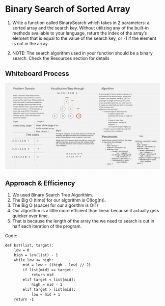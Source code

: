 # Binary Search of Sorted Array
1. Write a function called BinarySearch which takes in 2 parameters: a sorted array and the search key. Without utilizing any of the built-in methods available to your language, return the index of the array’s element that is equal to the value of the search key, or -1 if the element is not in the array.

1. NOTE: The search algorithm used in your function should be a binary search.
Check the Resources section for details

## Whiteboard Process
![whiteboard](whiteboard.png)

## Approach & Efficiency
1. We used Binary Search Tree Algorithim.
1. The Big O (time) for our algorithm is O(log(n)).
1. The Big O (space) for our algorithm is O(1)
1. Our algorithm is a little more efficient than linear because it actually gets quicker over time.
1. That is because the length of the array the we need to search is cut in half each iteration of the program.

Code: 
```
def bst(list, target):
	low = 0
	high = len(list) - 1
	while low <= high:
		mid = low + ((high - low) // 2)
		if list[mid] == target:
			return mid
		elif target < list[mid]:
			high = mid - 1
		elif target > list[mid]:
			low = mid + 1
	return -1
    
